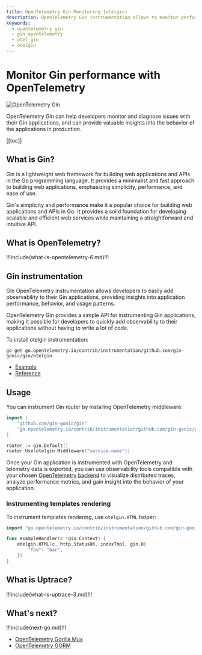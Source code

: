 ```yaml
---
title: OpenTelemetry Gin Monitoring [otelgin]
description: OpenTelemetry Gin instrumentation allows to monitor performance of your Golang applications.
keywords:
  - opentelemetry gin
  - gin opentelemetry
  - otel gin
  - otelgin
---
```


# Monitor Gin performance with OpenTelemetry

![OpenTelemetry Gin](/cover/opentelemetry-gin.png)

OpenTelemetry Gin can help developers monitor and diagnose issues with their Gin applications, and can provide valuable insights into the behavior of the applications in production.

[[toc]]

## What is Gin?

Gin is a lightweight web framework for building web applications and APIs in the Go programming language. It provides a minimalist and fast approach to building web applications, emphasizing simplicity, performance, and ease of use.

Gin's simplicity and performance make it a popular choice for building web applications and APIs in Go. It provides a solid foundation for developing scalable and efficient web services while maintaining a straightforward and intuitive API.

## What is OpenTelemetry?

!!!include(what-is-opentelemetry-6.md)!!!

## Gin instrumentation

Gin OpenTelemetry instrumentation allows developers to easily add observability to their Gin applications, providing insights into application performance, behavior, and usage patterns.

OpenTelemetry Gin provides a simple API for instrumenting Gin applications, making it possible for developers to quickly add observability to their applications without having to write a lot of code.

To install otelgin instrumentation:

```shell
go get go.opentelemetry.io/contrib/instrumentation/github.com/gin-gonic/gin/otelgin
```

- [Example](https://github.com/uptrace/opentelemetry-go-extra/tree/main/example/gin)
- [Reference](https://pkg.go.dev/go.opentelemetry.io/contrib/instrumentation/github.com/gin-gonic/gin/otelgin)

## Usage

You can instrument Gin router by installing OpenTelemetry middleware:

```go
import (
	"github.com/gin-gonic/gin"
	"go.opentelemetry.io/contrib/instrumentation/github.com/gin-gonic/gin/otelgin"
)

router := gin.Default()
router.Use(otelgin.Middleware("service-name"))
```

Once your Gin application is instrumented with OpenTelemetry and telemetry data is exported, you can use observability tools compatible with your chosen [OpenTelemetry backend](https://uptrace.dev/blog/opentelemetry-backend.html) to visualize distributed traces, analyze performance metrics, and gain insight into the behavior of your application.

### Instrumenting templates rendering

To instrument templates rendering, use `otelgin.HTML` helper:

```go
import "go.opentelemetry.io/contrib/instrumentation/github.com/gin-gonic/gin/otelgin"

func exampleHandler(c *gin.Context) {
	otelgin.HTML(c, http.StatusOK, indexTmpl, gin.H{
		"foo": "bar",
	})
}
```

## What is Uptrace?

!!!include(what-is-uptrace-3.md)!!!

## What's next?

!!!include(next-go.md)!!!

- [OpenTelemetry Gorilla Mux](opentelemetry-gorilla-mux.md)
- [OpenTelemetry GORM](opentelemetry-gorm.md)
